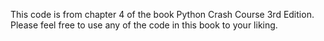 This code is from chapter 4 of the book Python Crash Course 3rd Edition. Please feel free to use any of the code in this book to your liking. 
